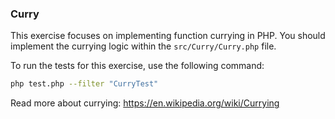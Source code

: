 ### Curry

This exercise focuses on implementing function currying in PHP. You should implement the currying logic within the `src/Curry/Curry.php` file.

To run the tests for this exercise, use the following command:

```bash
php test.php --filter "CurryTest"
```

Read more about currying: https://en.wikipedia.org/wiki/Currying